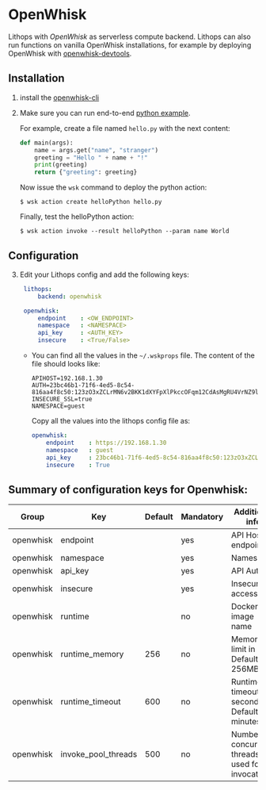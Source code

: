 # OpenWhisk

Lithops with *OpenWhisk* as serverless compute backend. Lithops can also run functions on vanilla OpenWhisk installations, for example by deploying OpenWhisk with [openwhisk-devtools](https://github.com/apache/openwhisk-devtools).


## Installation

1. install the [openwhisk-cli](https://github.com/apache/openwhisk-cli)


2. Make sure you can run end-to-end [python example](https://github.com/apache/openwhisk/blob/master/docs/actions-python.md#creating-and-invoking-python-actions).

    For example, create a file named `hello.py` with the next content:
    
    ```python
    def main(args):
        name = args.get("name", "stranger")
        greeting = "Hello " + name + "!"
        print(greeting)
        return {"greeting": greeting}
    ```
    
    Now issue the `wsk` command to deploy the python action:
    
    ```
    $ wsk action create helloPython hello.py
    ```
    
    Finally, test the helloPython action:
    
    ```
    $ wsk action invoke --result helloPython --param name World
    ```

## Configuration

3. Edit your Lithops config and add the following keys:

   ```yaml
    lithops:
        backend: openwhisk

    openwhisk:
        endpoint    : <OW_ENDPOINT>
        namespace   : <NAMESPACE>
        api_key     : <AUTH_KEY>
        insecure    : <True/False>
    ```

    - You can find all the values in the `~/.wskprops` file. The content of the file should looks like:

        ```
        APIHOST=192.168.1.30
        AUTH=23bc46b1-71f6-4ed5-8c54-816aa4f8c50:123zO3xZCLrMN6v2BKK1dXYFpXlPkccOFqm12CdAsMgRU4VrNZ9lyGVCG
        INSECURE_SSL=true
        NAMESPACE=guest
        ```
        
        Copy all the values into the lithops config file as:
        
        ```yaml
        openwhisk:
            endpoint    : https://192.168.1.30
            namespace   : guest
            api_key     : 23bc46b1-71f6-4ed5-8c54-816aa4f8c50:123zO3xZCLrMN6v2BKK1dXYFpXlPkccOFqm12CdAsMgRU4VrNZ9lyGVCG
            insecure    : True
        ```

## Summary of configuration keys for Openwhisk:

|Group|Key|Default|Mandatory|Additional info|
|---|---|---|---|---|
|openwhisk | endpoint | |yes | API Host endpoint |
|openwhisk | namespace | |yes | Namespace |
|openwhisk | api_key | |yes | API Auth|
|openwhisk | insecure | |yes | Insecure access |
|openwhisk | runtime |  |no | Docker image name |
|openwhisk | runtime_memory | 256 |no | Memory limit in MB. Default 256MB |
|openwhisk | runtime_timeout | 600 |no | Runtime timeout in seconds. Default 10 minutes |
|openwhisk | invoke_pool_threads | 500 |no | Number of concurrent threads used for invocation |
